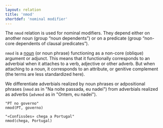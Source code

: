 ```yaml
---
layout: relation
title: 'nmod'
shortdef: 'nominal modifier'
---
```


The `nmod` relation is used for nominal modifiers. They depend either
on another noun (group “noun dependents”) or on a predicate (group
“non-core dependents of clausal predicates”).

`nmod` is a [noun](u-pos/NOUN) (or noun phrase) functioning as a
non-core (oblique) argument or adjunct.
This means that it functionally corresponds to an adverbial when it attaches to a verb, adjective or other adverb.
But when attaching to a noun, it corresponds to an attribute, or genitive complement (the terms are less standardized here).

We differentiate adverbials realized by noun phrases or adpositional phrases (`nmod` as in "Na noite passada, eu nadei") from adverbials realized as adverbs (`advmod` as in "Ontem, eu nadei").

~~~ sdparse
"PT no governo"
nmod(PT, governo)
~~~

~~~ sdparse
"«Confissões» chega a Portugal"
nmod(chega, Portugal)
~~~

